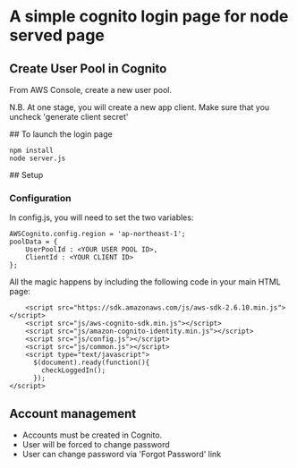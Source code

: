 # A simple cognito login page for node served page

## Create User Pool in Cognito

From AWS Console, create a new user pool. 

N.B. At one stage, you will create a new app client. Make sure that you uncheck 'generate client secret'

## To launch the login page

```
npm install
node server.js
```

## Setup

### Configuration

In config.js, you will need to set the two variables:

```
AWSCognito.config.region = 'ap-northeast-1';
poolData = {
    UserPoolId : <YOUR USER POOL ID>,
    ClientId : <YOUR CLIENT ID>
};
```

All the magic happens by including the following code in your main HTML page:

```
	<script src="https://sdk.amazonaws.com/js/aws-sdk-2.6.10.min.js"></script>
	<script src="js/aws-cognito-sdk.min.js"></script>
	<script src="js/amazon-cognito-identity.min.js"></script>
	<script src="js/config.js"></script>
	<script src="js/common.js"></script>
	<script type="text/javascript">
	  $(document).ready(function(){
	    checkLoggedIn();
	  });
</script>
```

## Account management

- Accounts must be created in Cognito.
- User will be forced to change password
- User can change password via 'Forgot Password' link